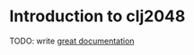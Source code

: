 # Introduction to clj2048

TODO: write [great documentation](http://jacobian.org/writing/great-documentation/what-to-write/)
